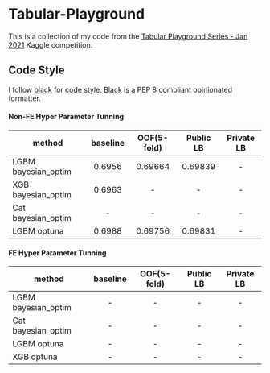 # Tabular-Playground

This is a collection of my code from the [Tabular Playground Series - Jan 2021](https://www.kaggle.com/c/tabular-playground-series-jan-2021) Kaggle competition.

## Code Style
I follow [black](https://pypi.org/project/black/) for code style. Black is a PEP 8 compliant opinionated formatter.

#### Non-FE Hyper Parameter Tunning
|method|baseline|OOF(5-fold)|Public LB|Private LB|
|------|:------:|:---------:|:-------:|:--------:|
|LGBM bayesian_optim|0.6956|0.69664|0.69839|-|
|XGB bayesian_optim|0.6963|-|-|-|
|Cat bayesian_optim|-|-|-|-|
|LGBM optuna|0.6988|0.69756|0.69831|-|

#### FE Hyper Parameter Tunning
|method|baseline|OOF(5-fold)| Public LB|Private LB|
|------|:------:|:---------:|:--------:|:--------:|
|LGBM bayesian_optim|-|-|-|-|
|Cat bayesian_optim|-|-|-|-|
|LGBM optuna|-|-|-|-|
|XGB optuna|-|-|-|-|
